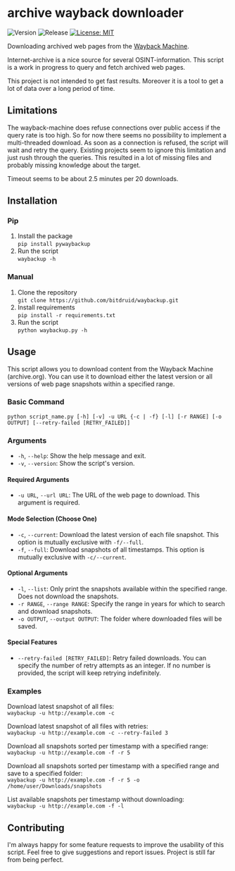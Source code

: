 # archive wayback downloader

![Version](https://img.shields.io/badge/Version-0.2.6-blue)
![Release](https://img.shields.io/badge/Release-alpha-red)
[![License: MIT](https://img.shields.io/badge/License-MIT-yellow.svg)](https://opensource.org/licenses/MIT)

Downloading archived web pages from the [Wayback Machine](https://archive.org/web/).

Internet-archive is a nice source for several OSINT-information. This script is a work in progress to query and fetch archived web pages.

This project is not intended to get fast results. Moreover it is a tool to get a lot of data over a long period of time.

## Limitations

The wayback-machine does refuse connections over public access if the query rate is too high. So for now there seems no possibility to implement a multi-threaded download. As soon as a connection is refused, the script will wait and retry the query. Existing projects seem to ignore this limitation and just rush through the queries. This resulted in a lot of missing files and probably missing knowledge about the target.

Timeout seems to be about 2.5 minutes per 20 downloads.

## Installation

### Pip

1. Install the package <br>
   ```pip install pywaybackup```
2. Run the script <br>
   ```waybackup -h```

### Manual

1. Clone the repository <br>
   ```git clone https://github.com/bitdruid/waybackup.git```
2. Install requirements <br>
   ```pip install -r requirements.txt```
3. Run the script <br>
   ```python waybackup.py -h```

## Usage

This script allows you to download content from the Wayback Machine (archive.org). You can use it to download either the latest version or all versions of web page snapshots within a specified range.

### Basic Command

`python script_name.py [-h] [-v] -u URL {-c | -f} [-l] [-r RANGE] [-o OUTPUT] [--retry-failed [RETRY_FAILED]]`


### Arguments

- `-h`, `--help`: Show the help message and exit.
- `-v`, `--version`: Show the script's version.

#### Required Arguments

- `-u URL`, `--url URL`: The URL of the web page to download. This argument is required.

#### Mode Selection (Choose One)

- `-c`, `--current`: Download the latest version of each file snapshot. This option is mutually exclusive with `-f/--full`.
- `-f`, `--full`: Download snapshots of all timestamps. This option is mutually exclusive with `-c/--current`.

#### Optional Arguments

- `-l`, `--list`: Only print the snapshots available within the specified range. Does not download the snapshots.
- `-r RANGE`, `--range RANGE`: Specify the range in years for which to search and download snapshots.
- `-o OUTPUT`, `--output OUTPUT`: The folder where downloaded files will be saved.

#### Special Features

- `--retry-failed [RETRY_FAILED]`: Retry failed downloads. You can specify the number of retry attempts as an integer. If no number is provided, the script will keep retrying indefinitely.

### Examples

Download latest snapshot of all files:<br>
`waybackup -u http://example.com -c`

Download latest snapshot of all files with retries:<br>
`waybackup -u http://example.com -c --retry-failed 3`

Download all snapshots sorted per timestamp with a specified range:<br>
`waybackup -u http://example.com -f -r 5`

Download all snapshots sorted per timestamp with a specified range and save to a specified folder:<br>
`waybackup -u http://example.com -f -r 5 -o /home/user/Downloads/snapshots`

List available snapshots per timestamp without downloading:<br>
`waybackup -u http://example.com -f -l`

## Contributing

I'm always happy for some feature requests to improve the usability of this script.
Feel free to give suggestions and report issues. Project is still far from being perfect.